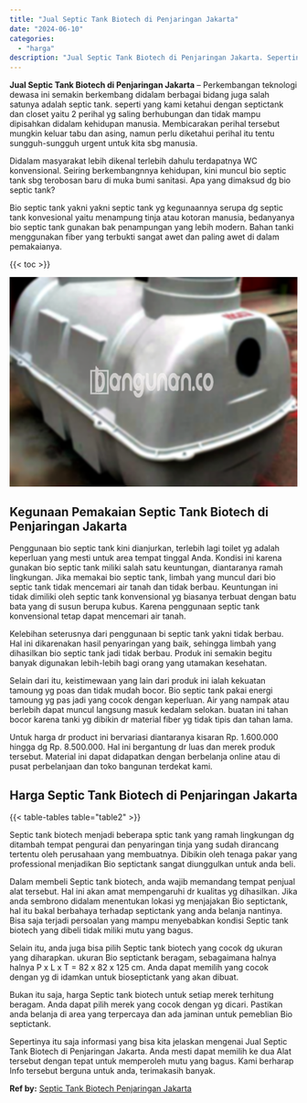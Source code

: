 ```yaml
---
title: "Jual Septic Tank Biotech di Penjaringan Jakarta"
date: "2024-06-10"
categories: 
  - "harga"
description: "Jual Septic Tank Biotech di Penjaringan Jakarta. Sepertinya itu saja informasi yang bisa kita jelaskan mengenai Jual Septic Tank Biotech di Penjaringan Jakar..."
---
```


**Jual Septic Tank Biotech di Penjaringan Jakarta** – Perkembangan teknologi dewasa ini semakin berkembang didalam berbagai bidang juga salah satunya adalah septic tank. seperti yang kami ketahui dengan septictank dan closet yaitu 2 perihal yg saling berhubungan dan tidak mampu dipisahkan didalam kehidupan manusia. Membicarakan perihal tersebut mungkin keluar tabu dan asing, namun perlu diketahui perihal itu tentu sungguh-sungguh urgent untuk kita sbg manusia.

Didalam masyarakat lebih dikenal terlebih dahulu terdapatnya WC konvensional. Seiring berkembangnnya kehidupan, kini muncul bio septic tank sbg terobosan baru di muka bumi sanitasi. Apa yang dimaksud dg bio septic tank?

Bio septic tank yakni yakni septic tank yg kegunaannya serupa dg septic tank konvesional yaitu menampung tinja atau kotoran manusia, bedanyanya bio septic tank gunakan bak penampungan yang lebih modern. Bahan tanki menggunakan fiber yang terbukti sangat awet dan paling awet di dalam pemakaianya.

{{< toc >}}

![Jual Septic Tank Biotech di Penjaringan Jakarta](/images/jual-bio-septictank-21.png)

## Kegunaan Pemakaian Septic Tank Biotech di Penjaringan Jakarta

Penggunaan bio septic tank kini dianjurkan, terlebih lagi toilet yg adalah keperluan yang mesti untuk area tempat tinggal Anda. Kondisi ini karena gunakan bio septic tank miliki salah satu keuntungan, diantaranya ramah lingkungan. Jika memakai bio septic tank, limbah yang muncul dari bio septic tank tidak mencemari air tanah dan tidak berbau. Keuntungan ini tidak dimiliki oleh septic tank konvensional yg biasanya terbuat dengan batu bata yang di susun berupa kubus. Karena penggunaan septic tank konvensional tetap dapat mencemari air tanah.

Kelebihan seterusnya dari penggunaan bi septic tank yakni tidak berbau. Hal ini dikarenakan hasil penyaringan yang baik, sehingga limbah yang dihasilkan bio septic tank jadi tidak berbau. Produk ini semakin begitu banyak digunakan lebih-lebih bagi orang yang utamakan kesehatan.

Selain dari itu, keistimewaan yang lain dari produk ini ialah kekuatan tamoung yg poas dan tidak mudah bocor. Bio septic tank pakai energi tamoung yg pas jadi yang cocok dengan keperluan. Air yang nampak atau berlebih dapat muncul langsung masuk kedalam selokan. buatan ini tahan bocor karena tanki yg dibikin dr material fiber yg tidak tipis dan tahan lama.

Untuk harga dr product ini bervariasi diantaranya kisaran Rp. 1.600.000 hingga dg Rp. 8.500.000. Hal ini bergantung dr luas dan merek produk tersebut. Material ini dapat didapatkan dengan berbelanja online atau di pusat perbelanjaan dan toko bangunan terdekat kami.

## Harga Septic Tank Biotech di Penjaringan Jakarta

{{< table-tables table="table2" >}}

Septic tank biotech menjadi beberapa sptic tank yang ramah lingkungan dg ditambah tempat pengurai dan penyaringan tinja yang sudah dirancang tertentu oleh perusahaan yang membuatnya. Dibikin oleh tenaga pakar yang professional menjadikan Bio septictank sangat diunggulkan untuk anda beli.

Dalam membeli Septic tank biotech, anda wajib memandang tempat penjual alat tersebut. Hal ini akan amat mempengaruhi dr kualitas yg dihasilkan. Jika anda sembrono didalam menentukan lokasi yg menjajakan Bio septictank, hal itu bakal berbahaya terhadap septictank yang anda belanja nantinya. Bisa saja terjadi persoalan yang mampu menyebabkan kondisi Septic tank biotech yang dibeli tidak miliki mutu yang bagus.

Selain itu, anda juga bisa pilih Septic tank biotech yang cocok dg ukuran yang diharapkan. ukuran Bio septictank beragam, sebagaimana halnya halnya P x L x T = 82 x 82 x 125 cm. Anda dapat memilih yang cocok dengan yg di idamkan untuk bioseptictank yang akan dibuat.

Bukan itu saja, harga Septic tank biotech untuk setiap merek terhitung beragam. Anda dapat pilih merek yang cocok dengan yg dicari. Pastikan anda belanja di area yang terpercaya dan ada jaminan untuk pemeblian Bio septictank.

Sepertinya itu saja informasi yang bisa kita jelaskan mengenai Jual Septic Tank Biotech di Penjaringan Jakarta. Anda mesti dapat memilih ke dua Alat tersebut dengan tepat untuk memperoleh mutu yang bagus. Kami berharap Info tersebut berguna untuk anda, terimakasih banyak.

**Ref by:** [Septic Tank Biotech Penjaringan Jakarta](https://id.wikipedia.org/wiki/Septic)
